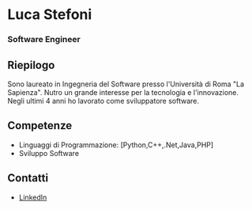 # Luca Stefoni
### Software Engineer

## Riepilogo
Sono laureato in Ingegneria del Software presso l'Università di Roma "La Sapienza". Nutro un grande interesse per la tecnologia e l'innovazione. 
Negli ultimi 4 anni ho lavorato come sviluppatore software.

## Competenze
- Linguaggi di Programmazione: [Python,C++,.Net,Java,PHP]
- Sviluppo Software

## Contatti
- [LinkedIn](www.linkedin.com/in/luca-stefoni)
